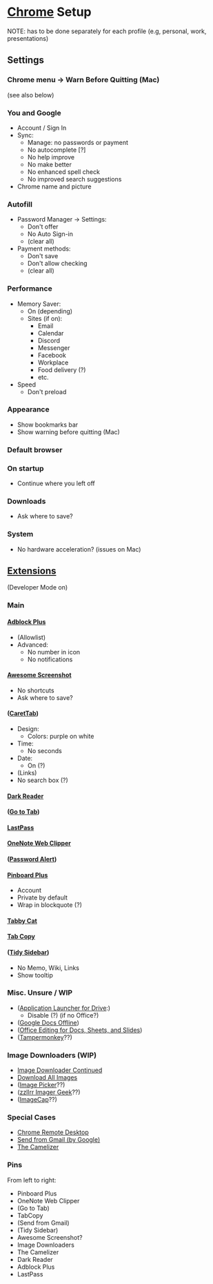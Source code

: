 # [Chrome][chrome] Setup

NOTE: has to be done separately for each profile
(e.g, personal, work, presentations)

[chrome]: https://www.google.com/chrome/

## Settings

### Chrome menu -> Warn Before Quitting (Mac)

(see also below)

### You and Google

* Account / Sign In
* Sync:
    * Manage: no passwords or payment
    * No autocomplete [?]
    * No help improve
    * No make better
    * No enhanced spell check
    * No improved search suggestions
* Chrome name and picture

### Autofill

* Password Manager -> Settings:
    * Don't offer
    * No Auto Sign-in
    * (clear all)
* Payment methods:
    * Don't save
    * Don't allow checking
    * (clear all)

### Performance

* Memory Saver:
    * On (depending)
    * Sites (if on):
        * Email
        * Calendar
        * Discord
        * Messenger
        * Facebook
        * Workplace
        * Food delivery (?)
        * etc.
* Speed
    * Don't preload

### Appearance

* Show bookmarks bar
* Show warning before quitting (Mac)

### Default browser

### On startup

* Continue where you left off

### Downloads

* Ask where to save?

### System

* No hardware acceleration? (issues on Mac)

## [Extensions][extensions]

(Developer Mode on)

[extensions]: https://chromewebstore.google.com/category/extensions

### Main

#### [Adblock Plus][adblock-plus-free-ad-bloc]

* (Allowlist)
* Advanced:
    * No number in icon
    * No notifications

#### [Awesome Screenshot][awesome-screenshot-screen]

* No shortcuts
* Ask where to save?

#### ([CaretTab][carettab-new-tab-clock-an])

* Design:
    * Colors: purple on white
* Time:
    * No seconds
* Date:
    * On (?)
* (Links)
* No search box (?)

#### [Dark Reader][dark-reader]

#### ([Go to Tab][goto-tab])

#### [LastPass][lastpass-free-password-ma]

#### [OneNote Web Clipper][onenote-web-clipper]

#### ([Password Alert][password-alert])

#### [Pinboard Plus][pinboard-plus]

* Account
* Private by default
* Wrap in blockquote (?)

#### [Tabby Cat][tabby-cat]

#### [Tab Copy][tab-copy]

#### ([Tidy Sidebar][tidy-sidebar])

* No Memo, Wiki, Links
* Show tooltip

[adblock-plus-free-ad-bloc]: https://chromewebstore.google.com/detail/adblock-plus-free-ad-bloc/cfhdojbkjhnklbpkdaibdccddilifddb
[awesome-screenshot-screen]: https://chromewebstore.google.com/detail/awesome-screenshot-screen/nlipoenfbbikpbjkfpfillcgkoblgpmj
[carettab-new-tab-clock-an]: https://chromewebstore.google.com/detail/carettab-new-tab-clock-an/cojpndognjdcakkimaloeealehpkljna
[dark-reader]: https://chromewebstore.google.com/detail/dark-reader/eimadpbcbfnmbkopoojfekhnkhdbieeh
[goto-tab]: https://chromewebstore.google.com/detail/goto-tab/hjfkaobgkmaeomgdhmhhipdbjdhhjkoi
[lastpass-free-password-ma]: https://chromewebstore.google.com/detail/lastpass-free-password-ma/hdokiejnpimakedhajhdlcegeplioahd
[onenote-web-clipper]: https://chromewebstore.google.com/detail/onenote-web-clipper/gojbdfnpnhogfdgjbigejoaolejmgdhk
[password-alert]: https://chromewebstore.google.com/detail/password-alert/noondiphcddnnabmjcihcjfbhfklnnep
[pinboard-plus]: https://chromewebstore.google.com/detail/pinboard-plus/mphdppdgoagghpmmhodmfajjlloijnbd
[tabby-cat]: https://chromewebstore.google.com/detail/tabby-cat/mefhakmgclhhfbdadeojlkbllmecialg
[tab-copy]: https://chromewebstore.google.com/detail/tab-copy/micdllihgoppmejpecmkilggmaagfdmb
[tidy-sidebar]: https://chromewebstore.google.com/detail/tidy-sidebar/dgmacifhhpefamjmolpipkijcofcmbgp

### Misc. Unsure / WIP

* ([Application Launcher for Drive][application-launcher-for]:)
    * Disable (?) (if no Office?)
* ([Google Docs Offline][google-docs-offline])
* ([Office Editing for Docs, Sheets, and Slides][office-editing-for-docs-s])
* ([Tampermonkey][tampermonkey]??)

[application-launcher-for]: https://chromewebstore.google.com/detail/application-launcher-for/lmjegmlicamnimmfhcmpkclmigmmcbeh
[google-docs-offline]: https://chromewebstore.google.com/detail/google-docs-offline/ghbmnnjooekpmoecnnnilnnbdlolhkhi
[office-editing-for-docs-s]: https://chromewebstore.google.com/detail/office-editing-for-docs-s/gbkeegbaiigmenfmjfclcdgdpimamgkj
[tampermonkey]: https://chromewebstore.google.com/detail/tampermonkey/dhdgffkkebhmkfjojejmpbldmpobfkfo

### Image Downloaders (WIP)

* [Image Downloader Continued][image-downloader-continued]
* [Download All Images][download-all-images]
* ([Image Picker][image-picker]??)
* ([zzllrr Imager Geek][zzllrr-imager-geek]??)
* ([ImageCap][imagecap-image-download-a]??)

[image-downloader-continued]: https://chromewebstore.google.com/detail/image-downloader-continue/jfkjbfhcfaoldhgbnkekkoheganchiea
[download-all-images]: https://chromewebstore.google.com/detail/download-all-images/nnffbdeachhbpfapjklmpnmjcgamcdmm
[image-picker]: https://chromewebstore.google.com/detail/image-picker/bhibldekjicdbnjeeecmgoogcihoalhe
[zzllrr-imager-geek]: https://chromewebstore.google.com/detail/zzllrr-imager-geek/gfjhimhkjmipphnaminnnnjpnlneeplk
[imagecap-image-download-a]: https://chromewebstore.google.com/detail/imagecap-image-download-a/ahajhopfbfpekcljjjppolcmapaidldc

### Special Cases

* [Chrome Remote Desktop][remote-desktop]
* [Send from Gmail (by Google)][send-from-gmail]
* [The Camelizer][camelizer]

[remote-desktop]: https://chromewebstore.google.com/detail/chrome-remote-desktop/inomeogfingihgjfjlpeplalcfajhgai
[send-from-gmail]: https://chromewebstore.google.com/detail/send-from-gmail-by-google/pgphcomnlaojlmmcjmiddhdapjpbgeoc
[camelizer]: https://chromewebstore.google.com/detail/the-camelizer/ghnomdcacenbmilgjigehppbamfndblo

### Pins

From left to right:

* Pinboard Plus
* OneNote Web Clipper
* (Go to Tab)
* TabCopy
* (Send from Gmail)
* (Tidy Sidebar)
* Awesome Screenshot?
* Image Downloaders
* The Camelizer
* Dark Reader
* Adblock Plus
* LastPass
